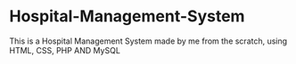# Hospital-Management-System
This is a Hospital Management System made by me from the scratch, using HTML, CSS, PHP AND MySQL
